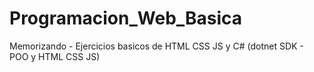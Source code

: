 # Programacion_Web_Basica
Memorizando - Ejercicios basicos de HTML CSS JS y C#  (dotnet SDK - POO y HTML CSS JS)
